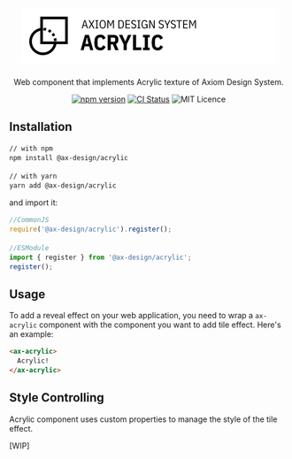<h1 align="center">
  <img src="https://raw.githubusercontent.com/ax-design/acrylic/master/docs/logo.png" alt="acrylic">
</h1>

<p align="center">
  Web component that implements Acrylic texture of Axiom Design System.
</p>

<p align="center">
  <a href="https://www.npmjs.com/package/@ax-design/acrylic"><img src="https://img.shields.io/npm/v/@ax-design/acrylic.svg" alt="npm version"></a>
  <a href="https://travis-ci.org/ax-design/acrylic"><img src="https://travis-ci.org/ax-design/acrylic.svg?branch=master" alt="CI Status"></a>
  <img src="https://img.shields.io/badge/license-MIT-green.svg" alt="MIT Licence" />

</p>

<!-- <p align="center">
  <img src="https://raw.githubusercontent.com/ax-design/acrylic/master/docs/screen-record.gif" alt="Screenshot">
</p> -->

## Installation

```bash
// with npm
npm install @ax-design/acrylic

// with yarn
yarn add @ax-design/acrylic
```

and import it:

```javascript
//CommonJS
require('@ax-design/acrylic').register();

//ESModule
import { register } from '@ax-design/acrylic';
register();
```

## Usage

To add a reveal effect on your web application, you need to wrap a `ax-acrylic` component with the component you want to add tile effect.
Here's an example:

```html
<ax-acrylic>
  Acrylic!
</ax-acrylic>
```

## Style Controlling

Acrylic component uses custom properties to manage the style of the tile effect.

[WIP]